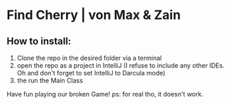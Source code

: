 # Find Cherry | von Max & Zain

## How to install:
   1. Clone the repo in the desired folder via a terminal
   2. open the repo as a project in IntelliJ (I refuse to include any other IDEs. Oh and don't forget to set IntelliJ to Darcula mode)
   3. the run the Main Class

Have fun playing our broken Game!
ps: for real tho, it doesn't work.
